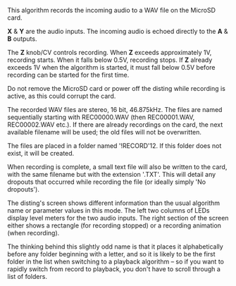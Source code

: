 This algorithm records the incoming audio to a WAV file on the MicroSD
card.

**X** & **Y** are the audio inputs. The incoming audio is echoed directly to
the **A** & **B** outputs.

The **Z** knob/CV controls recording. When **Z** exceeds approximately 1V,
recording starts. When it falls below 0.5V, recording stops. If **Z**
already exceeds 1V when the algorithm is started, it must fall below
0.5V before recording can be started for the first time.

Do not remove the MicroSD card or power off the disting while recording is active,
as this could corrupt the card.                                                    

The recorded WAV files are stereo, 16 bit, 46.875kHz. The files are
named sequentially starting with REC00000.WAV (then REC00001.WAV,
REC00002.WAV etc.). If there are already recordings on the card, the
next available filename will be used; the old files will not be
overwritten.

The files are placed in a folder named '!RECORD'12. If this folder
does not exist, it will be created.

When recording is complete, a small text file will also be written to
the card, with the same filename but with the extension '.TXT'. This
will detail any dropouts that occurred while recording the file (or
ideally simply 'No dropouts').

The disting's screen shows different information than the usual
algorithm name or parameter values in this mode. The left two columns
of LEDs display level meters for the two audio inputs. The right
section of the screen either shows a rectangle (for recording stopped)
or a recording animation (when recording).

The thinking behind this slightly odd name is that it places it
alphabetically before any folder beginning with a letter, and so it is
likely to be the first folder in the list when switching to a playback
algorithm – so if you want to rapidly switch from record to playback,
you don't have to scroll through a list of folders.
